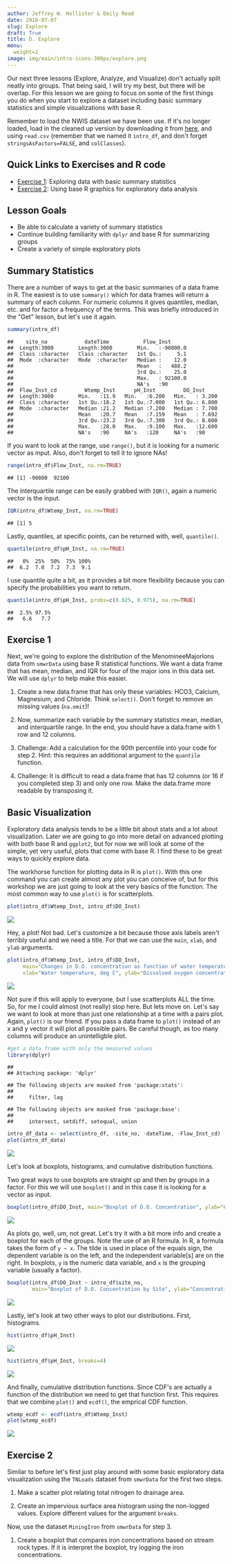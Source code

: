 ```yaml
---
author: Jeffrey W. Hollister & Emily Read
date: 2016-07-07
slug: Explore
draft: True
title: D. Explore
menu:
  weight=1
image: img/main/intro-icons-300px/explore.png
---
```

Our next three lessons (Explore, Analyze, and Visualize) don't actually split neatly into groups. That being said, I will try my best, but there will be overlap. For this lesson we are going to focus on some of the first things you do when you start to explore a dataset including basic summary statistics and simple visualizations with base R.

Remember to load the NWIS dataset we have been use. If it's no longer loaded, load in the cleaned up version by downloading it from [here](/intro-curriculum/data), and using `read.csv` (remember that we named it `intro_df`, and don't forget `stringsAsFactors=FALSE`, and `colClasses`).

Quick Links to Exercises and R code
-----------------------------------

-   [Exercise 1](#exercise-1): Exploring data with basic summary statistics
-   [Exercise 2](#exercise-2): Using base R graphics for exploratory data analysis

Lesson Goals
------------

-   Be able to calculate a variety of summary statistics
-   Continue building familiarity with `dplyr` and base R for summarizing groups
-   Create a variety of simple exploratory plots

Summary Statistics
------------------

There are a number of ways to get at the basic summaries of a data frame in R. The easiest is to use `summary()` which for data frames will return a summary of each column. For numeric columns it gives quantiles, median, etc. and for factor a frequency of the terms. This was briefly introduced in the "Get" lesson, but let's use it again.

``` r
summary(intro_df)
```

    ##    site_no            dateTime           Flow_Inst       
    ##  Length:3000        Length:3000        Min.   :-90800.0  
    ##  Class :character   Class :character   1st Qu.:     5.1  
    ##  Mode  :character   Mode  :character   Median :    12.0  
    ##                                        Mean   :   488.2  
    ##                                        3rd Qu.:    25.0  
    ##                                        Max.   : 92100.0  
    ##                                        NA's   :90        
    ##  Flow_Inst_cd         Wtemp_Inst      pH_Inst         DO_Inst      
    ##  Length:3000        Min.   :11.9   Min.   :6.200   Min.   : 3.200  
    ##  Class :character   1st Qu.:18.2   1st Qu.:7.000   1st Qu.: 6.800  
    ##  Mode  :character   Median :21.2   Median :7.200   Median : 7.700  
    ##                     Mean   :20.7   Mean   :7.159   Mean   : 7.692  
    ##                     3rd Qu.:23.2   3rd Qu.:7.300   3rd Qu.: 8.600  
    ##                     Max.   :28.0   Max.   :9.100   Max.   :12.600  
    ##                     NA's   :90     NA's   :120     NA's   :90

If you want to look at the range, use `range()`, but it is looking for a numeric vector as input. Also, don't forget to tell it to ignore NAs!

``` r
range(intro_df$Flow_Inst, na.rm=TRUE)
```

    ## [1] -90800  92100

The interquartile range can be easily grabbed with `IQR()`, again a numeric vector is the input.

``` r
IQR(intro_df$Wtemp_Inst, na.rm=TRUE)
```

    ## [1] 5

Lastly, quantiles, at specific points, can be returned with, well, `quantile()`.

``` r
quantile(intro_df$pH_Inst, na.rm=TRUE)
```

    ##   0%  25%  50%  75% 100% 
    ##  6.2  7.0  7.2  7.3  9.1

I use quantile quite a bit, as it provides a bit more flexibility because you can specify the probabilities you want to return.

``` r
quantile(intro_df$pH_Inst, probs=c(0.025, 0.975), na.rm=TRUE)
```

    ##  2.5% 97.5% 
    ##   6.6   7.7

Exercise 1
----------

Next, we're going to explore the distribution of the MenomineeMajorIons data from `smwrData` using base R statistical functions. We want a data frame that has mean, median, and IQR for four of the major ions in this data set. We will use `dplyr` to help make this easier.

1.  Create a new data.frame that has only these variables: HCO3, Calcium, Magnesium, and Chloride. Think `select()`. Don't forget to remove an missing values (`na.omit`)!

2.  Now, summarize each variable by the summary statistics mean, median, and interquartile range. In the end, you should have a data.frame with 1 row and 12 columns.

3.  Challenge: Add a calculation for the 90th percentile into your code for step 2. Hint: this requires an additional argument to the `quantile` function.

4.  Challenge: It is difficult to read a data.frame that has 12 columns (or 16 if you completed step 3) and only one row. Make the data.frame more readable by transposing it.

Basic Visualization
-------------------

Exploratory data analysis tends to be a little bit about stats and a lot about visualization. Later we are going to go into more detail on advanced plotting with both base R and `ggplot2`, but for now we will look at some of the simple, yet very useful, plots that come with base R. I find these to be great ways to quickly explore data.

The workhorse function for plotting data in R is `plot()`. With this one command you can create almost any plot you can conceive of, but for this workshop we are just going to look at the very basics of the function. The most common way to use `plot()` is for scatterplots.

``` r
plot(intro_df$Wtemp_Inst, intro_df$DO_Inst)
```

<img src='/intro-curriculum/static/Explore/plot_examp-1.png'/>

Hey, a plot! Not bad. Let's customize a bit because those axis labels aren't terribly useful and we need a title. For that we can use the `main`, `xlab`, and `ylab` arguments.

``` r
plot(intro_df$Wtemp_Inst, intro_df$DO_Inst,
     main="Changes in D.O. concentration as function of water temperature",
     xlab="Water temperature, deg C", ylab="Dissolved oxygen concentration, mg/L")
```

<img src='/intro-curriculum/static/Explore/plot_examp_2-1.png'/>

Not sure if this will apply to everyone, but I use scatterplots ALL the time. So, for me I could almost (not really) stop here. But lets move on. Let's say we want to look at more than just one relationship at a time with a pairs plot. Again, `plot()` is our friend. If you pass a data frame to `plot()` instead of an x and y vector it will plot all possible pairs. Be careful though, as too many columns will produce an unintelligble plot.

``` r
#get a data frame with only the measured values
library(dplyr)
```

    ## 
    ## Attaching package: 'dplyr'

    ## The following objects are masked from 'package:stats':
    ## 
    ##     filter, lag

    ## The following objects are masked from 'package:base':
    ## 
    ##     intersect, setdiff, setequal, union

``` r
intro_df_data <- select(intro_df, -site_no, -dateTime, -Flow_Inst_cd)
plot(intro_df_data)
```

<img src='/intro-curriculum/static/Explore/pairs_examp-1.png'/>

Let's look at boxplots, histograms, and cumulative distribution functions.

Two great ways to use boxplots are straight up and then by groups in a factor. For this we will use `boxplot()` and in this case it is looking for a vector as input.

``` r
boxplot(intro_df$DO_Inst, main="Boxplot of D.O. Concentration", ylab="Concentration")
```

<img src='/intro-curriculum/static/Explore/boxplot_examp-1.png'/>

As plots go, well, um, not great. Let's try it with a bit more info and create a boxplot for each of the groups. Note the use of an R formula. In R, a formula takes the form of `y ~ x`. The tilde is used in place of the equals sign, the dependent variable is on the left, and the independent variable\[s\] are on the right. In boxplots, `y` is the numeric data variable, and `x` is the grouping variable (usually a factor).

``` r
boxplot(intro_df$DO_Inst ~ intro_df$site_no, 
        main="Boxplot of D.O. Concentration by Site", ylab="Concentration")
```

<img src='/intro-curriculum/static/Explore/boxplot_grps_examp-1.png'/>

Lastly, let's look at two other ways to plot our distributions. First, histograms.

``` r
hist(intro_df$pH_Inst)
```

<img src='/intro-curriculum/static/Explore/base_hist_examp-1.png'/>

``` r
hist(intro_df$pH_Inst, breaks=4)
```

<img src='/intro-curriculum/static/Explore/base_hist_examp-2.png'/>

And finally, cumulative distribution functions. Since CDF's are actually a function of the distribution we need to get that function first. This requires that we combine `plot()` and `ecdf()`, the emprical CDF function.

``` r
wtemp_ecdf <- ecdf(intro_df$Wtemp_Inst)
plot(wtemp_ecdf)
```

<img src='/intro-curriculum/static/Explore/cdf_examp-1.png'/>

Exercise 2
----------

Similar to before let's first just play around with some basic exploratory data visualization using the `TNLoads` dataset from `smwrData` for the first two steps.

1.  Make a scatter plot relating total nitrogen to drainage area.

2.  Create an impervious surface area histogram using the non-logged values. Explore different values for the argument `breaks`.

Now, use the dataset `MiningIron` from `smwrData` for step 3.

1.  Create a boxplot that compares iron concentrations based on stream rock types. If it is interpret the boxplot, try logging the iron concentrations.
